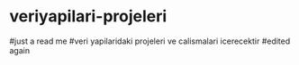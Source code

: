 # veriyapilari-projeleri
#just a read me 
#veri yapilaridaki projeleri ve calismalari icerecektir
#edited again